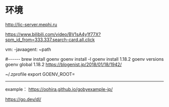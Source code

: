 # 环境

http://lic-server.mephi.ru

https://www.bilibili.com/video/BV1sA4y1f77X?spm_id_from=333.337.search-card.all.click


vm:
-javaagent: ~path

#------
brew install goenv
goenv install -l
goenv install 1.18.2
goenv versions
goenv global 1.18.2
https://blogenist.jp/2018/01/18/1942/

~/.zprofile
export GOENV_ROOT=


-----------------------------------------------------------------------

example：
https://oohira.github.io/gobyexample-jp/

https://go.dev/dl/
